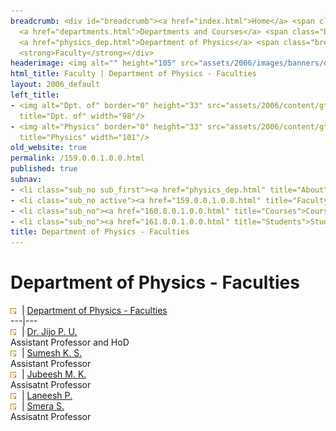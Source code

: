 ```yaml
---
breadcrumb: <div id="breadcrumb"><a href="index.html">Home</a> <span class="breadcrumb_spacer">&gt;</span>
  <a href="departments.html">Departments and Courses</a> <span class="breadcrumb_spacer">&gt;</span>
  <a href="physics_dep.html">Department of Physics</a> <span class="breadcrumb_spacer">&gt;</span>
  <strong>Faculty</strong></div>
headerimage: <img alt="" height="105" src="assets/2006/images/banners/departments.jpg" width="472"/>
html_title: Faculty | Department of Physics - Faculties
layout: 2006_default
left_title:
- <img alt="Dpt. of" border="0" height="33" src="assets/2006/content/gt/fcb6421c7c62628408190d4ca84029e5.png"
  title="Dpt. of" width="98"/>
- <img alt="Physics" border="0" height="33" src="assets/2006/content/gt/933b814c3a9012afa0723dc0ed417e7a.png"
  title="Physics" width="101"/>
old_website: true
permalink: /159.0.0.1.0.0.html
published: true
subnav:
- <li class="sub_no sub_first"><a href="physics_dep.html" title="About">About</a></li>
- <li class="sub_no active"><a href="159.0.0.1.0.0.html" title="Faculty">Faculty</a></li>
- <li class="sub_no"><a href="160.0.0.1.0.0.html" title="Courses">Courses</a></li>
- <li class="sub_no"><a href="161.0.0.1.0.0.html" title="Students">Students</a></li>
title: Department of Physics - Faculties
---
```


# Department of Physics - Faculties

![](assets/2006/img/article/intlink_1.gif)![](assets/2006/img/leer.gif) | [Department of Physics -
Faculties](department-of-physics-faculties.html)  
---|---  
![](assets/2006/img/article/intlink_1.gif)![](assets/2006/img/leer.gif) | [Dr. Jijo P. U.](jijo.html)  
Assistant Professor and HoD  
![](assets/2006/img/article/intlink_1.gif)![](assets/2006/img/leer.gif) | [Sumesh K. S.]()  
Assistant Professor  
![](assets/2006/img/article/intlink_1.gif)![](assets/2006/img/leer.gif) | [Jubeesh M. K.]()  
Assisatnt Professor  
![](assets/2006/img/article/intlink_1.gif)![](assets/2006/img/leer.gif) | [Laneesh P.]()  
![](assets/2006/img/article/intlink_1.gif)![](assets/2006/img/leer.gif) | [Smera S.]()  
Assisatnt Professor